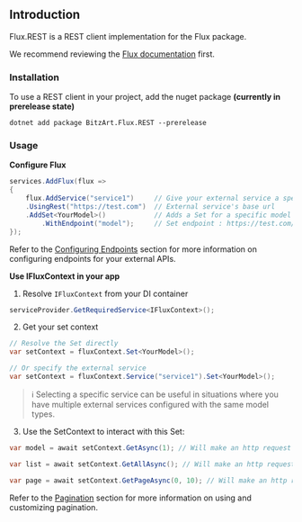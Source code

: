 ﻿## Introduction

Flux.REST is a REST client implementation for the Flux package.

We recommend reviewing the [Flux documentation](../01.introduction.md) first.

### Installation

To use a REST client in your project, add the nuget package **(currently in prerelease state)**

```
dotnet add package BitzArt.Flux.REST --prerelease
```

### Usage

**Configure Flux**

```csharp
services.AddFlux(flux =>
{
    flux.AddService("service1")     // Give your external service a specific name
    .UsingRest("https://test.com")  // External service's base url
    .AddSet<YourModel>()            // Adds a Set for a specific model
        .WithEndpoint("model");     // Set endpoint : https://test.com/model
});
```

Refer to the [Configuring Endpoints](02.endpoints.md) section for more information on configuring endpoints for your external APIs.

**Use IFluxContext in your app**

1. Resolve `IFluxContext` from your DI container

```csharp
serviceProvider.GetRequiredService<IFluxContext>();
```

2. Get your set context

```csharp
// Resolve the Set directly
var setContext = fluxContext.Set<YourModel>();

// Or specify the external service
var setContext = fluxContext.Service("service1").Set<YourModel>();
```

> ℹ️
> Selecting a specific service can be useful in situations where you have multiple external services configured with the same model types.

3. Use the SetContext to interact with this Set:

```csharp
var model = await setContext.GetAsync(1); // Will make an http request to https://test.com/model/1

var list = await setContext.GetAllAsync(); // Will make an http request to https://test.com/model

var page = await setContext.GetPageAsync(0, 10); // Will make an http request to https://test.com/model?offset=0&limit=10
```

Refer to the [Pagination](04.pagination.md) section for more information on using and customizing pagination.